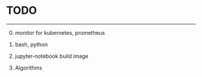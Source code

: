 # TODO


---------------

0. monitor for kubernetes, prometheus

1. bash, python

2. jupyter-notebook build image

3. Algorithms
